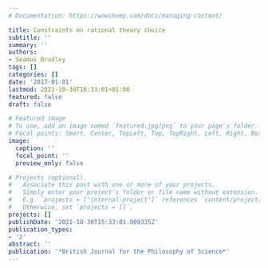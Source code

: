 ```yaml
---
# Documentation: https://wowchemy.com/docs/managing-content/

title: Constraints on rational theory choice
subtitle: ''
summary: ''
authors:
- Seamus Bradley
tags: []
categories: []
date: '2017-01-01'
lastmod: 2021-10-30T16:33:01+01:00
featured: false
draft: false

# Featured image
# To use, add an image named `featured.jpg/png` to your page's folder.
# Focal points: Smart, Center, TopLeft, Top, TopRight, Left, Right, BottomLeft, Bottom, BottomRight.
image:
  caption: ''
  focal_point: ''
  preview_only: false

# Projects (optional).
#   Associate this post with one or more of your projects.
#   Simply enter your project's folder or file name without extension.
#   E.g. `projects = ["internal-project"]` references `content/project/deep-learning/index.md`.
#   Otherwise, set `projects = []`.
projects: []
publishDate: '2021-10-30T15:33:01.009335Z'
publication_types:
- '2'
abstract: ''
publication: '*British Journal for the Philosophy of Science*'
---
```

